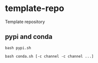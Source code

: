# template-repo

Template repository

## pypi and conda

```
bash pypi.sh
```

```
bash conda.sh [-c channel -c channel ...]
```
